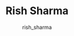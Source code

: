 ---
# this is autogenerated: do not edit
title: Rish Sharma
author: rish_sharma
layout: author-bio
jobtitle: Research Data Analyst
bio: 
type: member
excerpt: "I am a Research Data Analyst interested in generative modeling and property prediction of molecules using machine learning approaches."
header:
  teaser: /assets/images/people/bio-rsharma.jpg
papers: 
    - title: Fuzz testing molecular representation using deep variational anomaly generation
      excerpt: Nogueira VHR, <u>Sharma R</u>, Guido RVC, Keiser MJ. __chemRxiv__. 2024 Jul 11.
      link: "https://doi.org/10.26434/chemrxiv-2024-ffcrs"

---